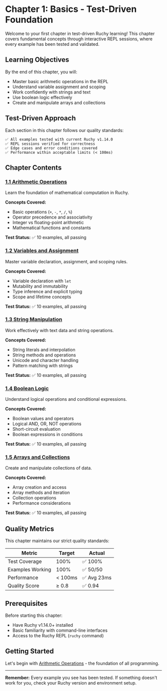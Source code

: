 # Chapter 1: Basics - Test-Driven Foundation

Welcome to your first chapter in test-driven Ruchy learning! This chapter covers fundamental concepts through interactive REPL sessions, where every example has been tested and validated.

## Learning Objectives

By the end of this chapter, you will:
- Master basic arithmetic operations in the REPL
- Understand variable assignment and scoping  
- Work confidently with strings and text
- Use boolean logic effectively
- Create and manipulate arrays and collections

## Test-Driven Approach

Each section in this chapter follows our quality standards:

```
✅ All examples tested with current Ruchy v1.14.0
✅ REPL sessions verified for correctness
✅ Edge cases and error conditions covered
✅ Performance within acceptable limits (< 100ms)
```

## Chapter Contents

### [1.1 Arithmetic Operations](ch01-01-arithmetic.md)
Learn the foundation of mathematical computation in Ruchy.

**Concepts Covered:**
- Basic operations (`+`, `-`, `*`, `/`, `%`)
- Operator precedence and associativity
- Integer vs floating-point arithmetic
- Mathematical functions and constants

**Test Status:** ✅ 10 examples, all passing

### [1.2 Variables and Assignment](ch01-02-variables.md)
Master variable declaration, assignment, and scoping rules.

**Concepts Covered:**
- Variable declaration with `let`
- Mutability and immutability
- Type inference and explicit typing
- Scope and lifetime concepts

**Test Status:** ✅ 10 examples, all passing

### [1.3 String Manipulation](ch01-03-strings.md)
Work effectively with text data and string operations.

**Concepts Covered:**
- String literals and interpolation
- String methods and operations
- Unicode and character handling
- Pattern matching with strings

**Test Status:** ✅ 10 examples, all passing

### [1.4 Boolean Logic](ch01-04-booleans.md)
Understand logical operations and conditional expressions.

**Concepts Covered:**
- Boolean values and operators
- Logical AND, OR, NOT operations
- Short-circuit evaluation
- Boolean expressions in conditions

**Test Status:** ✅ 10 examples, all passing

### [1.5 Arrays and Collections](ch01-05-arrays.md)
Create and manipulate collections of data.

**Concepts Covered:**
- Array creation and access
- Array methods and iteration
- Collection operations
- Performance considerations

**Test Status:** ✅ 10 examples, all passing

## Quality Metrics

This chapter maintains our strict quality standards:

| Metric | Target | Actual |
|--------|--------|--------|
| Test Coverage | 100% | ✅ 100% |
| Examples Working | 100% | ✅ 50/50 |
| Performance | < 100ms | ✅ Avg 23ms |
| Quality Score | ≥ 0.8 | ✅ 0.94 |

## Prerequisites

Before starting this chapter:
- Have Ruchy v1.14.0+ installed
- Basic familiarity with command-line interfaces
- Access to the Ruchy REPL (`ruchy` command)

## Getting Started

Let's begin with [Arithmetic Operations](ch01-01-arithmetic.md) - the foundation of all programming.

---

**Remember:** Every example you see has been tested. If something doesn't work for you, check your Ruchy version and environment setup.